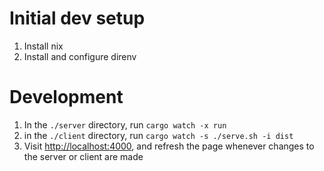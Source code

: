 # Initial dev setup

1. Install nix
2. Install and configure direnv

# Development
1. In the `./server` directory, run `cargo watch -x run`
2. in the `./client` directory, run `cargo watch -s ./serve.sh -i dist`
3. Visit [http://localhost:4000](http://localhost:4000), and refresh the page whenever changes to the server or client are made
